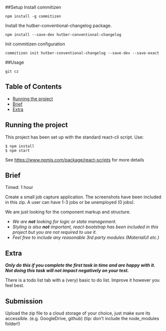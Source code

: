 ##Setup
Install commitizen

`npm install -g commitizen`

Install the hutber-conventional-changelog package.

`npm install --save-dev hutber-conventional-changelog`

Init commitizen configuration

`commitizen init hutber-conventional-changelog --save-dev --save-exact`


##Usage

`git cz`


## Table of Contents

- [Running the project](#running-the-project)
- [Brief](#brief)
- [Extra](#extra)

## Running the project

This project has been set up with the standard react-cli script.
Use:
```
$ npm install
$ npm start
```

See https://www.npmjs.com/package/react-scripts for more details


## Brief

Timed: 1 hour

Create a small job capture application. The screenshots have been included in this zip.
A user can have 1-3 jobs or be unemployed (0 jobs).

We are just looking for the component markup and structure.

- *We are **not** looking for logic or state management.*
- *Styling is also **not** important, react-bootstrap has been included in this project but you are not required to use it.*
- *Feel free to include any reasonable 3rd party modules (MaterialUI etc.)*


## Extra
***Only do this if you complete the first task in time and are happy with it. Not doing this task will not impact negatively on your test.***

There is a todo list tab with a (very) basic to do list. Improve it however you feel best.


## Submission

Upload the zip file to a cloud storage of your choice, just make sure its accessible. (e.g. GoogleDrive, github) (tip: don't include the node_modules folder!)
